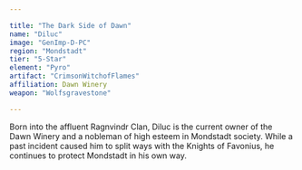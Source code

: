 ```yaml
---

title: "The Dark Side of Dawn"
name: "Diluc"
image: "GenImp-D-PC"
region: "Mondstadt"
tier: "5-Star"
element: "Pyro"
artifact: "CrimsonWitchofFlames"
affiliation: Dawn Winery
weapon: "Wolfsgravestone"

---
```


Born into the affluent Ragnvindr Clan, Diluc is the current owner of the Dawn Winery and a nobleman of high esteem in Mondstadt society. While a past incident caused him to split ways with the Knights of Favonius, he continues to protect Mondstadt in his own way.